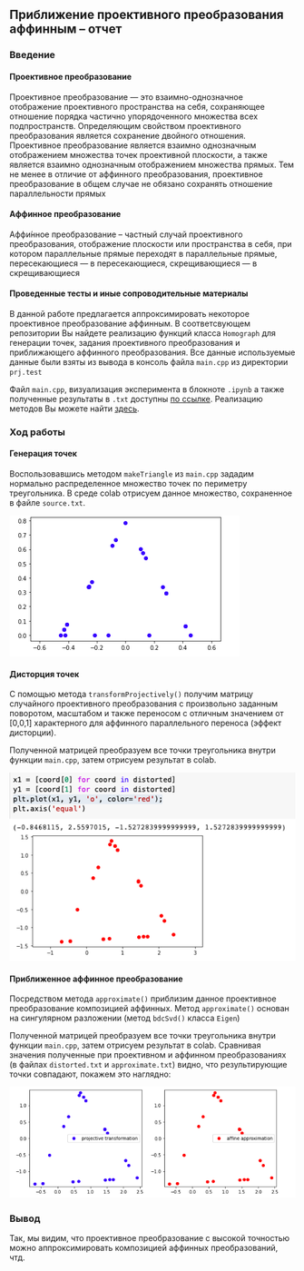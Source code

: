 ## Приближение проективного преобразования аффинным – отчет

### Введение

#### Проективное преобразование

Проективное преобразование — это взаимно-однозначное отображение проективного пространства на себя, сохраняющее отношение порядка частично упорядоченного множества всех подпространств. Определяющим свойством проективного преобразования является сохранение двойного отношения.
Проективное преобразование является взаимно однозначным отображением множества точек проективной плоскости, а также является взаимно однозначным отображением множества прямых. Тем не менее в отличие от аффинного преобразования, проективное преобразование в общем случае не обязано сохранять отношение параллельности прямых

#### Аффинное преобразование
Аффи́нное преобразование – частный случай проективного преобразования, отображение плоскости или пространства в себя, при котором параллельные прямые переходят в параллельные прямые, пересекающиеся — в пересекающиеся, скрещивающиеся — в скрещивающиеся

#### Проведенные тесты и иные сопроводительные материалы
В данной работе предлагается аппроксимировать некоторое проективное преобразование аффинным. В соответсвующем репозитории Вы найдете реализацию функций класса `Homograph` для генерации точек, задания проективного преобразования и приближающего аффинного преобразования. Все данные используемые данные были взяты из вывода в консоль файла `main.cpp` из директории `prj.test`

Файл `main.cpp`, визуализация эксперимента в блокноте `.ipynb` а также полученные результаты в `.txt` доступны [по ссылке](https://gitlab.com/nickgor0303/gorbachev_n_m/-/tree/master/prj.test/Homography).
Реализацию методов Вы можете найти [здесь](https://gitlab.com/nickgor0303/gorbachev_n_m/-/tree/master/prj.lab/Homography).

### Ход работы
#### Генерация точек

Воспользовавшись методом `makeTriangle` из `main.cpp` зададим нормально распределенное множество точек по периметру треугольника. В среде colab отрисуем данное множество, сохраненное в файле `source.txt`.

![alt text](source.png "Source Points")

#### Дисторция точек

С помощью метода `transformProjectively()` получим матрицу случайного проективного преобразования с произвольно заданным поворотом, масштабом и также переносом с отличным значением от [0,0,1] характерного для аффинного параллельного переноса (эффект дисторции).

Полученной матрицей преобразуем все точки треугольника внутри функции `main.cpp`, затем отрисуем результат в colab.

![alt text](distorted.png "Target Points")

#### Приближенное аффинное преобразование 

Посредством метода `approximate()` приблизим данное проективное преобразование композицией аффинных. Метод `approximate()` основан на сингулярном разложении (метод `bdcSvd()` класса `Eigen`)

Полученной матрицей преобразуем все точки треугольника внутри функции `main.cpp`, затем отрисуем результат в colab.
Сравнивая значения полученные при проективном и аффинном преобразованиях (в файлах `distorted.txt` и `approximate.txt`) видно, что результирующие точки совпадают, покажем это наглядно:

![alt text](approximate.png "Result")

### Вывод 

Так, мы видим, что проективное преобразование с высокой точностью можно аппроксимировать композицией аффинных преобразований, чтд.

